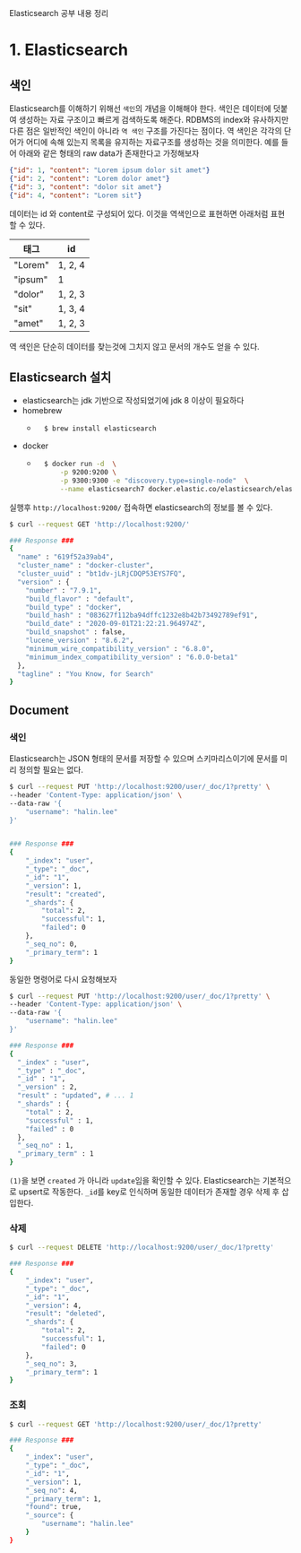 Elasticsearch 공부 내용 정리

# 1. Elasticsearch

## 색인
Elasticsearch를 이해하기 위해선 `색인`의 개념을 이해해야 한다.
색인은 데이터에 덧붙여 생성하는 자료 구조이고 빠르게 검색하도록 해준다. RDBMS의 index와 유사하지만 다른 점은 일반적인 색인이 아니라 `역 색인` 구조를 가진다는 점이다. 역 색인은 각각의 단어가 어디에 속해 있는지 목록을 유지하는 자료구조를 생성하는 것을 의미한다.
예를 들어 아래와 같은 형태의 raw data가 존재한다고 가정해보자

```json
{"id": 1, "content": "Lorem ipsum dolor sit amet"}
{"id": 2, "content": "Lorem dolor amet"}
{"id": 3, "content": "dolor sit amet"}
{"id": 4, "content": "Lorem sit"}
```
데이터는 id 와 content로 구성되어 있다. 이것을 역색인으로 표현하면 아래처럼 표현할 수 있다.

| 태그 | id |
| --- | --- |
| "Lorem" | 1, 2, 4 |
| "ipsum" | 1 |
| "dolor" | 1, 2, 3 |
| "sit" | 1, 3, 4 |
| "amet" | 1, 2, 3 |

역 색인은 단순히 데이터를 찾는것에 그치지 않고 문서의 개수도 얻을 수 있다.

## Elasticsearch 설치

- elasticsearch는 jdk 기반으로 작성되었기에 jdk 8 이상이 필요하다
- homebrew
    - ```bash
        $ brew install elasticsearch
      ```
- docker
    - ```bash
        $ docker run -d  \
            -p 9200:9200 \
            -p 9300:9300 -e "discovery.type=single-node"  \
            --name elasticsearch7 docker.elastic.co/elasticsearch/elasticsearch:7.9.1
      ```


실행후 `http://localhost:9200/` 접속하면 elasticsearch의 정보를 볼 수 있다.
```bash
$ curl --request GET 'http://localhost:9200/'

### Response ###
{
  "name" : "619f52a39ab4",
  "cluster_name" : "docker-cluster",
  "cluster_uuid" : "bt1dv-jLRjCDQP53EYS7FQ",
  "version" : {
    "number" : "7.9.1",
    "build_flavor" : "default",
    "build_type" : "docker",
    "build_hash" : "083627f112ba94dffc1232e8b42b73492789ef91",
    "build_date" : "2020-09-01T21:22:21.964974Z",
    "build_snapshot" : false,
    "lucene_version" : "8.6.2",
    "minimum_wire_compatibility_version" : "6.8.0",
    "minimum_index_compatibility_version" : "6.0.0-beta1"
  },
  "tagline" : "You Know, for Search"
}
```

## Document

### 색인

Elasticsearch는 JSON 형태의 문서를 저장할 수 있으며 스키마리스이기에 문서를 미리 정의할 필요는 없다.


```bash
$ curl --request PUT 'http://localhost:9200/user/_doc/1?pretty' \
--header 'Content-Type: application/json' \
--data-raw '{
    "username": "halin.lee"
}'


### Response ###
{
    "_index": "user",
    "_type": "_doc",
    "_id": "1",
    "_version": 1,
    "result": "created",
    "_shards": {
        "total": 2,
        "successful": 1,
        "failed": 0
    },
    "_seq_no": 0,
    "_primary_term": 1
}
```

동일한 명령어로 다시 요청해보자

```bash
$ curl --request PUT 'http://localhost:9200/user/_doc/1?pretty' \
--header 'Content-Type: application/json' \
--data-raw '{
    "username": "halin.lee"
}'

### Response ###
{
  "_index" : "user",
  "_type" : "_doc",
  "_id" : "1",
  "_version" : 2,
  "result" : "updated", # ... 1
  "_shards" : {
    "total" : 2,
    "successful" : 1,
    "failed" : 0
  },
  "_seq_no" : 1,
  "_primary_term" : 1
}

```
`(1)`을 보면 `created` 가 아니라 `update`임을 확인할 수 있다. Elasticsearch는 기본적으로 upsert로 작동한다. `_id`를 key로 인식하며 동일한 데이터가 존재할 경우 삭제 후 삽입한다.


### 삭제

```bash
$ curl --request DELETE 'http://localhost:9200/user/_doc/1?pretty'

### Response ###
{
    "_index": "user",
    "_type": "_doc",
    "_id": "1",
    "_version": 4,
    "result": "deleted",
    "_shards": {
        "total": 2,
        "successful": 1,
        "failed": 0
    },
    "_seq_no": 3,
    "_primary_term": 1
}
```


### 조회

```bash
$ curl --request GET 'http://localhost:9200/user/_doc/1?pretty'

### Response ###
{
    "_index": "user",
    "_type": "_doc",
    "_id": "1",
    "_version": 1,
    "_seq_no": 4,
    "_primary_term": 1,
    "found": true,
    "_source": {
        "username": "halin.lee"
    }
}
```
